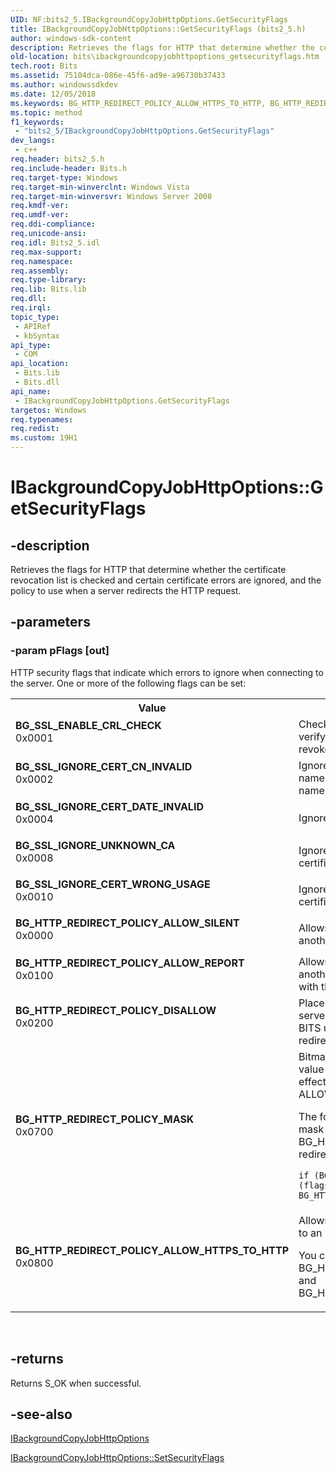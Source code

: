 ```yaml
---
UID: NF:bits2_5.IBackgroundCopyJobHttpOptions.GetSecurityFlags
title: IBackgroundCopyJobHttpOptions::GetSecurityFlags (bits2_5.h)
author: windows-sdk-content
description: Retrieves the flags for HTTP that determine whether the certificate revocation list is checked and certain certificate errors are ignored, and the policy to use when a server redirects the HTTP request.
old-location: bits\ibackgroundcopyjobhttpoptions_getsecurityflags.htm
tech.root: Bits
ms.assetid: 75104dca-086e-45f6-ad9e-a96730b37433
ms.author: windowssdkdev
ms.date: 12/05/2018
ms.keywords: BG_HTTP_REDIRECT_POLICY_ALLOW_HTTPS_TO_HTTP, BG_HTTP_REDIRECT_POLICY_ALLOW_REPORT, BG_HTTP_REDIRECT_POLICY_ALLOW_SILENT, BG_HTTP_REDIRECT_POLICY_DISALLOW, BG_HTTP_REDIRECT_POLICY_MASK, BG_SSL_ENABLE_CRL_CHECK, BG_SSL_IGNORE_CERT_CN_INVALID, BG_SSL_IGNORE_CERT_DATE_INVALID, BG_SSL_IGNORE_CERT_WRONG_USAGE, BG_SSL_IGNORE_UNKNOWN_CA, GetSecurityFlags, GetSecurityFlags method [BITS], GetSecurityFlags method [BITS],IBackgroundCopyJobHttpOptions interface, IBackgroundCopyJobHttpOptions interface [BITS],GetSecurityFlags method, IBackgroundCopyJobHttpOptions.GetSecurityFlags, IBackgroundCopyJobHttpOptions::GetSecurityFlags, bits.ibackgroundcopyjobhttpoptions_getsecurityflags, bits2_5/IBackgroundCopyJobHttpOptions::GetSecurityFlags
ms.topic: method
f1_keywords: 
 - "bits2_5/IBackgroundCopyJobHttpOptions.GetSecurityFlags"
dev_langs:
 - c++
req.header: bits2_5.h
req.include-header: Bits.h
req.target-type: Windows
req.target-min-winverclnt: Windows Vista
req.target-min-winversvr: Windows Server 2008
req.kmdf-ver: 
req.umdf-ver: 
req.ddi-compliance: 
req.unicode-ansi: 
req.idl: Bits2_5.idl
req.max-support: 
req.namespace: 
req.assembly: 
req.type-library: 
req.lib: Bits.lib
req.dll: 
req.irql: 
topic_type:
 - APIRef
 - kbSyntax
api_type:
 - COM
api_location:
 - Bits.lib
 - Bits.dll
api_name:
 - IBackgroundCopyJobHttpOptions.GetSecurityFlags
targetos: Windows
req.typenames: 
req.redist: 
ms.custom: 19H1
---
```


# IBackgroundCopyJobHttpOptions::GetSecurityFlags


## -description


Retrieves the flags for HTTP that determine whether the certificate revocation list is checked and certain certificate errors are ignored, and the policy to use when a server redirects the HTTP request.


## -parameters




### -param pFlags [out]

HTTP security flags that indicate which errors to ignore when connecting to the server. One or more of the following flags can be set:

<table>
<tr>
<th>Value</th>
<th>Meaning</th>
</tr>
<tr>
<td width="40%"><a id="BG_SSL_ENABLE_CRL_CHECK"></a><a id="bg_ssl_enable_crl_check"></a><dl>
<dt><b>BG_SSL_ENABLE_CRL_CHECK</b></dt>
<dt>0x0001</dt>
</dl>
</td>
<td width="60%">
Check the certificate revocation list (CRL) to verify that the server certificate has not been revoked.

</td>
</tr>
<tr>
<td width="40%"><a id="BG_SSL_IGNORE_CERT_CN_INVALID"></a><a id="bg_ssl_ignore_cert_cn_invalid"></a><dl>
<dt><b>BG_SSL_IGNORE_CERT_CN_INVALID</b></dt>
<dt>0x0002</dt>
</dl>
</td>
<td width="60%">
Ignores errors caused when the certificate host name of the server does not match the host name in the request.

</td>
</tr>
<tr>
<td width="40%"><a id="BG_SSL_IGNORE_CERT_DATE_INVALID"></a><a id="bg_ssl_ignore_cert_date_invalid"></a><dl>
<dt><b>BG_SSL_IGNORE_CERT_DATE_INVALID</b></dt>
<dt>0x0004</dt>
</dl>
</td>
<td width="60%">
Ignores errors caused by an expired certificate.

</td>
</tr>
<tr>
<td width="40%"><a id="BG_SSL_IGNORE_UNKNOWN_CA"></a><a id="bg_ssl_ignore_unknown_ca"></a><dl>
<dt><b>BG_SSL_IGNORE_UNKNOWN_CA</b></dt>
<dt>0x0008</dt>
</dl>
</td>
<td width="60%">
Ignore errors associated with an unknown  certification authority (CA).

</td>
</tr>
<tr>
<td width="40%"><a id="BG_SSL_IGNORE_CERT_WRONG_USAGE"></a><a id="bg_ssl_ignore_cert_wrong_usage"></a><dl>
<dt><b>BG_SSL_IGNORE_CERT_WRONG_USAGE</b></dt>
<dt>0x0010</dt>
</dl>
</td>
<td width="60%">
Ignore errors associated with the use of a certificate.

</td>
</tr>
<tr>
<td width="40%"><a id="BG_HTTP_REDIRECT_POLICY_ALLOW_SILENT"></a><a id="bg_http_redirect_policy_allow_silent"></a><dl>
<dt><b>BG_HTTP_REDIRECT_POLICY_ALLOW_SILENT</b></dt>
<dt>0x0000</dt>
</dl>
</td>
<td width="60%">
Allows the server to redirect your request to another server. This is the default.

</td>
</tr>
<tr>
<td width="40%"><a id="BG_HTTP_REDIRECT_POLICY_ALLOW_REPORT"></a><a id="bg_http_redirect_policy_allow_report"></a><dl>
<dt><b>BG_HTTP_REDIRECT_POLICY_ALLOW_REPORT</b></dt>
<dt>0x0100</dt>
</dl>
</td>
<td width="60%">
Allows the server to redirect your request to another server. BITS updates the remote name with the final URL.

</td>
</tr>
<tr>
<td width="40%"><a id="BG_HTTP_REDIRECT_POLICY_DISALLOW"></a><a id="bg_http_redirect_policy_disallow"></a><dl>
<dt><b>BG_HTTP_REDIRECT_POLICY_DISALLOW</b></dt>
<dt>0x0200</dt>
</dl>
</td>
<td width="60%">
Places the job in the fatal error state when the server redirects your request to another server. BITS updates the remote name with the redirected URL.

</td>
</tr>
<tr>
<td width="40%"><a id="BG_HTTP_REDIRECT_POLICY_MASK"></a><a id="bg_http_redirect_policy_mask"></a><dl>
<dt><b>BG_HTTP_REDIRECT_POLICY_MASK</b></dt>
<dt>0x0700</dt>
</dl>
</td>
<td width="60%">
Bitmask that you can use with the security flag value to determine which redirect policy is in effect. It does not include the flag ALLOW_HTTPS_TO_HTTP.

The following example shows how to use this mask to test for the BG_HTTP_REDIRECT_POLICY_DISALLOW redirection policy.

<code>if (BG_HTTP_REDIRECT_POLICY_DISALLOW == (flags &amp; BG_HTTP_REDIRECT_POLICY_MASK))</code>

</td>
</tr>
<tr>
<td width="40%"><a id="BG_HTTP_REDIRECT_POLICY_ALLOW_HTTPS_TO_HTTP"></a><a id="bg_http_redirect_policy_allow_https_to_http"></a><dl>
<dt><b>BG_HTTP_REDIRECT_POLICY_ALLOW_HTTPS_TO_HTTP</b></dt>
<dt>0x0800</dt>
</dl>
</td>
<td width="60%">
Allows the server to redirect an HTTPS request to an HTTP URL.

You can combine this flag with BG_HTTP_REDIRECT_POLICY_ALLOW_SILENT and BG_HTTP_REDIRECT_POLICY_ALLOW_REPORT. 

</td>
</tr>
</table>
 


## -returns



Returns S_OK when successful.




## -see-also




<a href="https://docs.microsoft.com/windows/desktop/api/bits2_5/nn-bits2_5-ibackgroundcopyjobhttpoptions">IBackgroundCopyJobHttpOptions</a>



<a href="https://docs.microsoft.com/windows/desktop/api/bits2_5/nf-bits2_5-ibackgroundcopyjobhttpoptions-setsecurityflags">IBackgroundCopyJobHttpOptions::SetSecurityFlags</a>
 

 

